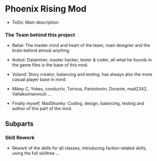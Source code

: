 # Phoenix Rising Mod

- ToDo: Main description

### The Team behind this project

- Belial: The master mind and heart of the team, main designer and the brain behind almost anythng.
- Ikobot: Dataminer, master hacker, tester & coder, all what he founds in the game files is the base of this mod.
- Voland: Story creator, balancing and testing, has always also the more casual player base in mind.

- Mikey C, Yokes, conductiv, Torinus, Pantolomin, Dorante, mad2342, Valtakunnanvouti ...

- Finally myself, MadSkunky: Coding, design, balancing, testing and author of this part of the mod.

## Subparts

### Skill Rework

- Rework of the skills for all classes, introducing faction related skills, using the full skilltree ...
